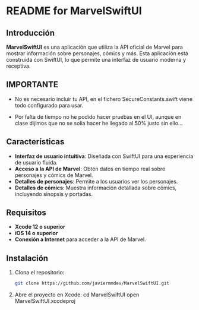# README for MarvelSwiftUI

## Introducción

**MarvelSwiftUI** es una aplicación que utiliza la API oficial de Marvel para mostrar información sobre personajes, cómics y más. Esta aplicación está construida con SwiftUI, lo que permite una interfaz de usuario moderna y receptiva.

## IMPORTANTE

- No es necesario incluir tu API, en el fichero SecureConstants.swift viene todo configurado para usar. 

- Por falta de tiempo no he podido hacer pruebas en el UI, aunque en clase dijimos que no se solia hacer he llegado al 50% justo sin ello...

## Características

- **Interfaz de usuario intuitiva**: Diseñada con SwiftUI para una experiencia de usuario fluida.
- **Acceso a la API de Marvel**: Obtén datos en tiempo real sobre personajes y cómics de Marvel.
- **Detalles de personajes**: Permite a los usuarios ver los personajes.
- **Detalles de cómics**: Muestra información detallada sobre cómics, incluyendo sinopsis y portadas.

## Requisitos

- **Xcode 12 o superior**
- **iOS 14 o superior**
- **Conexión a Internet** para acceder a la API de Marvel.

## Instalación

1. Clona el repositorio:
   ```bash
   git clone https://github.com/javiermmdev/MarvelSwiftUI.git

2. Abre el proyecto en Xcode:
cd MarvelSwiftUI
open MarvelSwiftUI.xcodeproj
